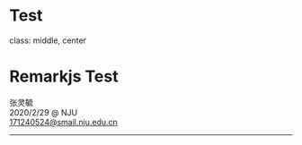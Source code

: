 # Test




class: middle, center

# Remarkjs Test

张灵毓
<br>
2020/2/29 @ NJU
</br>
<a href="mailto:171240524@smail.nju.edu.cn">171240524@smail.nju.edu.cn</a>

---

